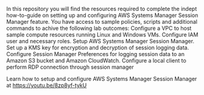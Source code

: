 In this repository you will find the resources required to complete the indept how-to-guide on setting up and configuring AWS Systems Manager Session Manager feature. You have access to sample policies, scripts and additional commands to achive the following lab outcomes:
Configure a VPC to host sample compute resources running Linux and Windows VMs.
Configure IAM user and necessary roles.
Setup AWS Systems Manager Session Manager.
Set up a KMS key for encryption and decryption of session logging data.
Configure Session Manager Preferences for logging session data to an Amazon S3 bucket and Amazon CloudWatch.
Configure a local client to perform RDP connection through session manager

Learn how to setup and configure AWS Systems Manager Session Manager at https://youtu.be/8zp8yf-tykU
